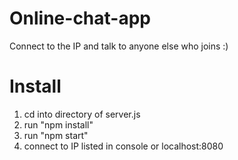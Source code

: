 # Online-chat-app
Connect to the IP and talk to anyone else who joins :)

# Install
1. cd into directory of server.js
2. run "npm install"
3. run "npm start"
4. connect to IP listed in console or localhost:8080
